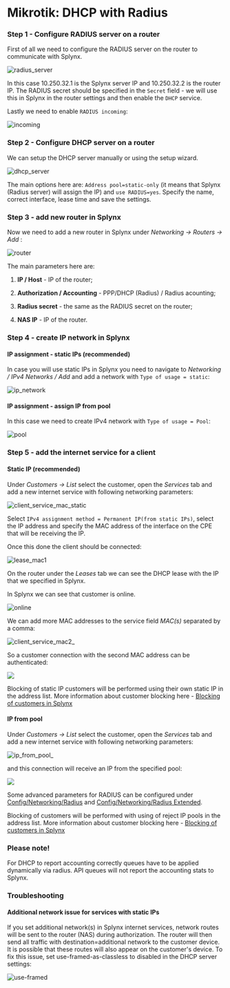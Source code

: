 Mikrotik: DHCP with Radius
==========

### Step 1 - Configure RADIUS server on a router

First of all we need to configure the RADIUS server on the router to communicate with Splynx.

![radius_server](radius_server.png)

In this case 10.250.32.1 is the Splynx server IP and 10.250.32.2 is the router IP. The RADIUS secret should be specified in the `Secret` field - we will use this in Splynx in the router settings and then enable the `DHCP` service.

Lastly we need to enable `RADIUS incoming`:

![incoming](radius_incoming.png)

### Step 2 - Configure DHCP server on a router

We can setup the DHCP server manually or using the setup wizard.

![dhcp_server](dhcp_server.png)

The main options here are: `Address pool=static-only` (it means that Splynx (Radius server) will assign the IP) and `use RADIUS=yes`. Specify the name, correct interface, lease time and save the settings.

### Step 3 - add new router in Splynx

Now we need to add a new router in Splynx under _Networking -> Routers -> Add_ :

![router](router_in_splynx.png)

The main parameters here are:

1. **IP / Host** - IP of the router;

2. **Authorization / Accounting** - PPP/DHCP (Radius) / Radius acounting;

3. **Radius secret** - the same as the RADIUS secret on the router;

4. **NAS IP** - IP of the router.

### Step 4 - create IP network in Splynx

#### IP assignment - static IPs (recommended)

In case you will use static IPs in Splynx you need to navigate to _Networking / IPv4 Networks / Add_ and add a network with `Type of usage = static`:

![ip_network](ip_network_static.png)

#### IP assignment - assign IP from pool

In this case we need to create IPv4 network with `Type of usage = Pool`:

![pool](make_network_pool.png)

### Step 5 - add the internet service for a client

#### Static IP (recommended)

Under _Customers -> List_ select the customer, open the _Services_ tab and add a new internet service with following networking parameters:

![client_service_mac_static](client_service_1mac_static.png)

Select `IPv4 assignment method = Permanent IP(from static IPs)`, select the IP address and specify the MAC address of the interface on the CPE that will be receiving the IP.

Once this done the client should be connected:

![lease_mac1](lease_mac1.png)

On the router under the _Leases_ tab we can see the DHCP lease with the IP that we specified in Splynx.

In Splynx we can see that customer is online.

![online](online_in_splynx.png)

We can add more MAC addresses to the service field _MAC(s)_ separated by a comma:

![client_service_mac2_](client_service_2mac_static.png)

So a customer connection with the second MAC address can be authenticated:

![](lease_mac2.png)

Blocking of static IP customers will be performed using their own static IP in the address list. More information about customer blocking here - [Blocking of customers in Splynx](../../blocking_customers/blocking_customers.md)

#### IP from pool

Under _Customers -> List_ select the customer, open the _Services_ tab and add a new internet service with following networking parameters:

![ip_from_pool_](service_assign_pool.png)

and this connection will receive an IP from the specified pool:

![](lease_pool.png)

Some advanced parameters for RADIUS can be configured under [Config/Networking/Radius](../../../configuration/network/radius/radius.md) and [Config/Networking/Radius Extended](../../../configuration/network/radius_extended/radius_extended.md).

Blocking of customers will be performed with using of reject IP pools in the address list. More information about customer blocking here - [Blocking of customers in Splynx](../../blocking_customers/blocking_customers.md)

### Please note!

For DHCP to report accounting correctly queues have to be applied dynamically via radius. API queues will not report the accounting stats to Splynx.

### Troubleshooting

#### Additional network issue for services with static IPs

If you set additional network(s) in Splynx internet services, network routes will be sent to the router (NAS) during authorization. The router will then send all traffic with destination=additional network to the customer device. It is possible that these routes will also appear on the customer's device. To fix this issue, set use-framed-as-classless to disabled in the DHCP server settings:

![use-framed](use_framed.png)
